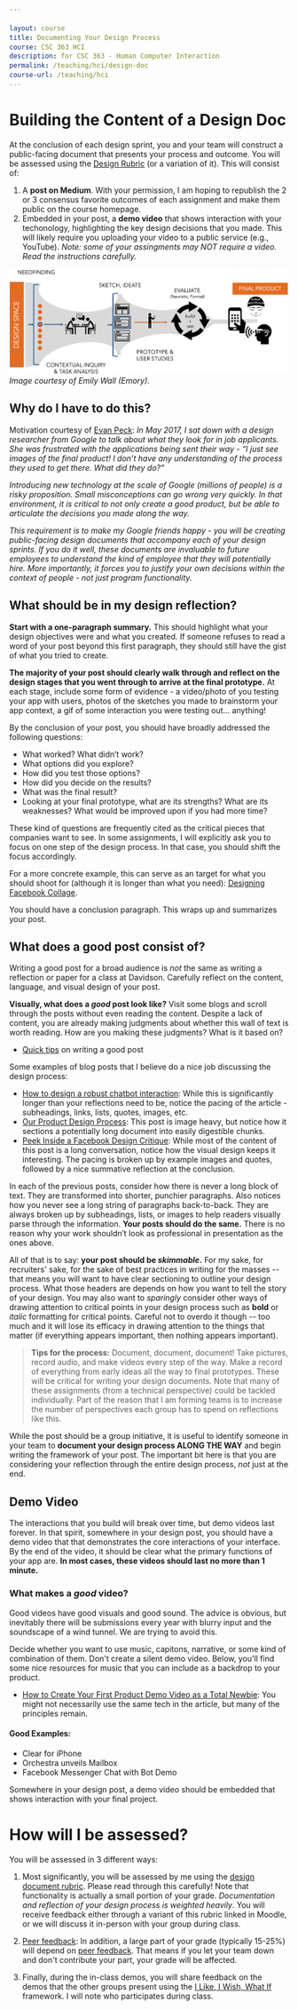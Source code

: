 ```yaml
---

layout: course
title: Documenting Your Design Process
course: CSC 363 HCI
description: for CSC 363 - Human Computer Interaction
permalink: /teaching/hci/design-doc
course-url: /teaching/hci
---
```

# Building the Content of a Design Doc

At the conclusion of each design sprint, you and your team will construct a public-facing document that presents your process and outcome. You will be assessed using the [Design Rubric](https://docs.google.com/spreadsheets/d/1aI9LcmVZmh_977G__U4Guz_rPRCwWZs26J_yHXbhSyY/edit?usp=sharing) (or a variation of it). This will consist of:

1. A **post on Medium**. With your permission, I am hoping to republish the 2 or 3 consensus favorite outcomes of 
each assignment and make them public on the course homepage.
2. Embedded in your post, a **demo video** that shows interaction with your techonology, highlighting the key design decisions
that you made. This will likely require you uploading your video to a public service (e.g., YouTube). *Note: some of your assingments may NOT require a video. Read the instructions carefully.*


![The design pipeline, from needfinding in the design space, to contextual inquirey and task analysis, to sketching and ideating, to prototyping and user studies, to evaluating, to the final product.](./images/design-process.png)
*Image courtesy of Emily Wall (Emory).*

## Why do I have to do this?

Motivation courtesy of [Evan Peck](https://evanpeck.github.io/): *In May 2017, I sat down with a design researcher from Google to talk about what they look for in job applicants. She was frustrated with the applications being sent their way - “I just see images of the final product! I don’t have any understanding of the process they used to get there. What did they do?”*

*Introducing new technology at the scale of Google (millions of people) is a risky proposition. Small misconceptions can go wrong very quickly. In that environment, it is critical to not only create a good product, but be able to articulate the decisions you made along the way.*

*This requirement is to make my Google friends happy - you will be creating public-facing design documents that accompany each of your design sprints. If you do it well, these documents are invaluable to future employees to understand the kind of employee that they will potentially hire. More importantly, it forces you to justify your own decisions within the context of people - not just program functionality.*

## What should be in my design reflection?

**Start with a one-paragraph summary.** This should highlight what your design objectives were and what you created. If someone refuses to read a word of your post beyond this first paragraph, they should still have the gist of what you tried to create.

**The majority of your post should clearly walk through and reflect on the design stages that you went through to arrive at the final prototype.** At each stage, include some form of evidence - a video/photo of you testing your app with users, photos of the sketches you made to brainstorm your app context, a gif of some interaction you were testing out… anything!

By the conclusion of your post, you should have broadly addressed the following questions:

* What worked? What didn’t work?
* What options did you explore?
* How did you test those options?
* How did you decide on the results?
* What was the final result?
* Looking at your final prototype, what are its strengths? What are its weaknesses? What would be improved upon if you had more time?

These kind of questions are frequently cited as the critical pieces that companies want to see. In some assignments, I will explicitly ask you to focus on one step of the design process. In that case, you should shift the focus accordingly.

For a more concrete example, this can serve as an target for what you should shoot for (although it is longer than what you need): [Designing Facebook Collage](https://medium.com/designatmeta/designing-facebook-collage-304436764ca8).

You should have a conclusion paragraph. This wraps up and summarizes your post.

## What does a good post consist of?

Writing a good post for a broad audience is *not* the same as writing a reflection or paper for a class at Davidson. Carefully reflect on the content, language, and visual design of your post.

**Visually, what does a *good* post look like?** Visit some blogs and scroll through the posts without even reading the content. Despite a lack of content, you are already making judgments about whether this wall of text is worth reading. How are you making these judgments? What is it based on?
* [Quick tips](https://www.integritive.com/non-writers-guide-writing-web/) on writing a good post

Some examples of blog posts that I believe do a nice job discussing the design process:

* [How to design a robust chatbot interaction](https://uxdesign.cc/how-to-design-a-robust-chatbot-interaction-8bb6dfae34fb): While this is significantly longer than your reflections need to be, notice the pacing of the article - subheadings, links, lists, quotes, images, etc.
* [Our Product Design Process](https://medium.com/@Asis_Patel/our-product-design-process-9329cb3bc403): This post is image heavy, but notice how it sections a potentially long document into easily digestible chunks.
* [Peek Inside a Facebook Design Critique](https://medium.com/designatmeta/peek-inside-a-facebook-design-critique-c4833efda26e): While most of the content of this post is a long conversation, notice how the visual design keeps it interesting. The pacing is broken up by example images and quotes, followed by a nice summative reflection at the conclusion.

In each of the previous posts, consider how there is never a long block of text. They are transformed into shorter, punchier paragraphs. Also notices how you never see a long string of paragraphs back-to-back. They are always broken up by subheadings, lists, or images to help readers visually parse through the information. **Your posts should do the same.** There is no reason why your work shouldn’t look as professional in presentation as the ones above.

All of that is to say: **your post should be *skimmable*.** For my sake, for recruiters' sake, for the sake of best practices in writing for the masses -- that means you will want to have clear sectioning to outline your design process. What those headers are depends on how you want to tell the story of your design. You may also want to *sparingly* consider other ways of drawing attention to critical points in your design process such as **bold** or *italic* formatting for critical points. Careful not to overdo it though -- too much and it will lose its efficacy in drawing attention to the things that matter (if everything appears important, then nothing appears important).

> **Tips for the process:**
Document, document, document! Take pictures, record audio, and make videos every step of the way. Make a record of everything from early ideas all the way to final prototypes. These will be critical for writing your design documents. Note that many of these assignments (from a technical perspective) could be tackled individually. Part of the reason that I am forming teams is to increase the number of perspectives each group has to spend on reflections like this.

While the post should be a group initiative, it is useful to identify someone in your team to **document your design process ALONG THE WAY** and begin writing the framework of your post. The important bit here is that you are considering your reflection through the entire design process, *not* just at the end.

## Demo Video

The interactions that you build will break over time, but demo videos last forever. In that spirit, somewhere in your design post, you should have a demo video that that demonstrates the core interactions of your interface. By the end of the video, it should be clear what the primary functions of your app are. **In most cases, these videos should last no more than 1 minute.**

### What makes a *good* video?

Good videos have good visuals and good sound. The advice is obvious, but inevitably there will be submissions every year with 
blurry input and the soundscape of a wind tunnel. We are trying to avoid this.

Decide whether you want to use music, capitons, narrative, or some kind of combination of them. Don't create a silent demo video. 
Below, you'll find some nice resources for music that you can include as a backdrop to your product.
* [How to Create Your First Product Demo Video as a Total Newbie](https://www.process.st/product-demo-video/): You might not necessarily use the same tech in the article, but many of the principles remain.

#### Good Examples:
* Clear for iPhone
* Orchestra unveils Mailbox
* Facebook Messenger Chat with Bot Demo

Somewhere in your design post, a demo video should be embedded that shows interaction with your final project. 

# How will I be assessed?
You will be assessed in 3 different ways:
1. Most significantly, you will be assessed by me using the [design document rubric](https://docs.google.com/spreadsheets/d/1aI9LcmVZmh_977G__U4Guz_rPRCwWZs26J_yHXbhSyY/edit?usp=sharing). Please read through this carefully! Note that functionality is actually a small portion of your grade. *Documentation and reflection of your design process is weighted heavily*. You will receive feedback either through a variant of this rubric linked in Moodle, or we will discuss it in-person with your group during class.

2. [Peer feedback](https://forms.gle/4TgYVtRABUdqjeZX7): In addition, a large part of your grade (typically 15-25%) will depend on [peer feedback](https://forms.gle/4TgYVtRABUdqjeZX7). That means if you let your team down and don't contribute your part, your grade will be affected.
3. Finally, during the in-class demos, you will share feedback on the demos that the other groups present using the [I Like, I Wish, What If](https://www.thirdway.org/thinking-tool/i-like-i-wish-what-if) framework. I will note who participates during class.